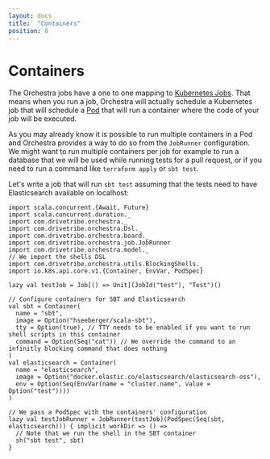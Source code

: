 ```yaml
---
layout: docs
title:  "Containers"
position: 8
---
```


# Containers

The Orchestra jobs have a one to one mapping to [Kubernetes Jobs](https://kubernetes.io/docs/concepts/workloads/controllers/jobs-run-to-completion/).
That means when you run a job, Orchestra will actually schedule a Kubernetes job that will schedule a [Pod](https://kubernetes.io/docs/concepts/workloads/pods/pod/)
that will run a container where the code of your job will be executed.

As you may already know it is possible to run multiple containers in a Pod and Orchestra provides a way to do so from
the `JobRunner` configuration.  
We might want to run multiple containers per job for example to run a database that we will be used while running tests
for a pull request, or if you need to run a command like `terraform apply` or `sbt test`.

Let's write a job that will run `sbt test` assuming that the tests need to have Elasticsearch available on localhost:
```tut:silent
import scala.concurrent.{Await, Future}
import scala.concurrent.duration._
import com.drivetribe.orchestra._
import com.drivetribe.orchestra.Dsl._
import com.drivetribe.orchestra.board._
import com.drivetribe.orchestra.job.JobRunner
import com.drivetribe.orchestra.model._
// We import the shells DSL
import com.drivetribe.orchestra.utils.BlockingShells._
import io.k8s.api.core.v1.{Container, EnvVar, PodSpec}

lazy val testJob = Job[() => Unit](JobId("test"), "Test")()

// Configure containers for SBT and Elasticsearch
val sbt = Container(
  name = "sbt",
  image = Option("hseeberger/scala-sbt"),
  tty = Option(true), // TTY needs to be enabled if you want to run shell scripts in this container
  command = Option(Seq("cat")) // We override the command to an infinitly blocking command that does nothing 
)
val elasticsearch = Container(
  name = "elasticsearch",
  image = Option("docker.elastic.co/elasticsearch/elasticsearch-oss"),
  env = Option(Seq(EnvVar(name = "cluster.name", value = Option("test"))))
)

// We pass a PodSpec with the containers' configuration 
lazy val testJobRunner = JobRunner(testJob)(PodSpec(Seq(sbt, elasticsearch))) { implicit workDir => () =>
  // Note that we run the shell in the SBT container
  sh("sbt test", sbt)
}
```
